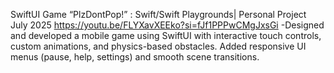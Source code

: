 SwiftUI Game “PlzDontPop!” : Swift/Swift Playgrounds| Personal Project                                                            
July 2025 
https://youtu.be/FLYXavXEEko?si=fJf1PPPwCMgJxsGi                                   -Designed and developed a mobile game using SwiftUI with interactive touch controls, custom animations, and 
physics-based obstacles. Added responsive UI menus (pause, help, settings) and smooth scene transitions. 
